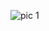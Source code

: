 ![pic 1](https://github.com/samrat890/face_recognition_model/assets/127821423/d7d50d49-95dd-4f76-aba6-20974cb7ab07)

